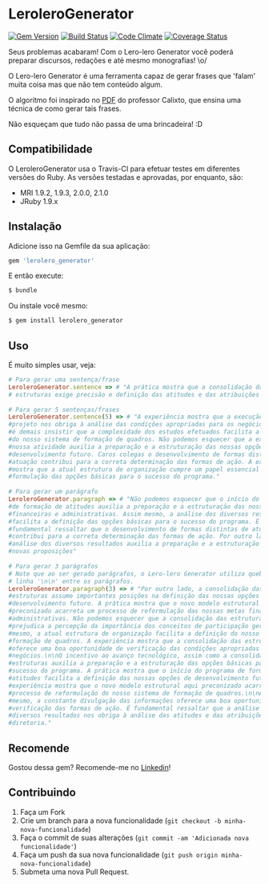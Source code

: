 # LeroleroGenerator
 
[![Gem Version](https://badge.fury.io/rb/lerolero_generator.svg)](http://badge.fury.io/rb/lerolero_generator)
[![Build Status](https://travis-ci.org/jacksonpires/lerolero_generator.svg?branch=master)](https://travis-ci.org/jacksonpires/lerolero_generator)
[![Code Climate](https://codeclimate.com/github/jacksonpires/lerolero_generator.png)](https://codeclimate.com/github/jacksonpires/lerolero_generator)
[![Coverage Status](https://coveralls.io/repos/jacksonpires/lerolero_generator/badge.png)](https://coveralls.io/r/jacksonpires/lerolero_generator)
 
Seus problemas acabaram! Com o Lero-lero Generator você poderá preparar discursos, redações e até mesmo monografias! \o/
 
O Lero-lero Generator é uma ferramenta capaz de gerar frases que 'falam' muita coisa mas que não tem conteúdo algum.
 
O algoritmo foi inspirado no [PDF](http://www.calixto.com.br/textos/embromation.pdf) do professor Calixto, que ensina uma técnica de como gerar tais frases.
 
Não esqueçam que tudo não passa de uma brincadeira! :D
 
## Compatibilidade
 
O LeroleroGenerator usa o Travis-CI para efetuar testes em diferentes versões do Ruby. As versões testadas e aprovadas, por enquanto, são:
 
* MRI 1.9.2, 1.9.3, 2.0.0, 2.1.0
* JRuby 1.9.x
 
## Instalação
 
Adicione isso na Gemfile da sua aplicação:
 
```ruby
gem 'lerolero_generator'
```
 
E então execute:
 
```ruby
$ bundle
```
 
Ou instale você mesmo:
 
```ruby
$ gem install lerolero_generator
```
 
## Uso
 
É muito simples usar, veja:
 
```ruby
# Para gerar uma sentença/frase
LeroleroGenerator.sentence => # "A prática mostra que a consolidação das
# estruturas exige precisão e definição das atitudes e das atribuições da diretoria."
 
# Para gerar 5 sentenças/frases
LeroleroGenerator.sentence(5) => # "A experiência mostra que a execução deste
#projeto nos obriga à análise das condições apropriadas para os negócios. Nunca
#é demais insistir que a complexidade dos estudos efetuados facilita a definição
#do nosso sistema de formação de quadros. Não podemos esquecer que a expansão de
#nossa atividade auxilia a preparação e a estruturação das nossas opções de
#desenvolvimento futuro. Caros colegas o desenvolvimento de formas distintas de
#atuação contribui para a correta determinação das formas de ação. A experiência
#mostra que a atual estrutura de organização cumpre um papel essencial na
#formulação das opções básicas para o sucesso do programa."
 
# Para gerar um parágrafo
LeroleroGenerator.paragraph => # "Não podemos esquecer que o início do programa
#de formação de atitudes auxilia a preparação e a estruturação das nossas metas
#financeiras e administrativas. Assim mesmo, a análise dos diversos resultados
#facilita a definição das opções básicas para o sucesso do programa. É
#fundamental ressaltar que o desenvolvimento de formas distintas de atuação
#contribui para a correta determinação das formas de ação. Por outro lado, a
#análise dos diversos resultados auxilia a preparação e a estruturação das
#novas proposições"
 
# Para gerar 3 parágrafos
# Note que ao ser gerado parágrafos, o Lero-lero Generator utiliza quebras de
# linha '\n\n' entre os parágrafos.
LeroleroGenerator.paragraph(3) => # "Por outro lado, a consolidação das
#estruturas assume importantes posições na definição das nossas opções de
#desenvolvimento futuro. A prática mostra que o novo modelo estrutural aqui
#preconizado acarreta um processo de reformulação das nossas metas financeiras e
#administrativas. Não podemos esquecer que a consolidação das estruturas
#prejudica a percepção da importância dos conceitos de participação geral. Assim
#mesmo, a atual estrutura de organização facilita a definição do nosso sistema de
#formação de quadros. A experiência mostra que a consolidação das estruturas
#oferece uma boa oportunidade de verificação das condições apropriadas para os
#negócios.\n\nO incentivo ao avanço tecnológico, assim como a consolidação das
#estruturas auxilia a preparação e a estruturação das opções básicas para o
#sucesso do programa. A prática mostra que o início do programa de formação de
#atitudes facilita a definição das nossas opções de desenvolvimento futuro. A
#experiência mostra que o novo modelo estrutural aqui preconizado acarreta um
#processo de reformulação do nosso sistema de formação de quadros.\n\nAssim
#mesmo, a constante divulgação das informações oferece uma boa oportunidade de
#verificação das formas de ação. É fundamental ressaltar que a análise dos
#diversos resultados nos obriga à análise das atitudes e das atribuições da
#diretoria."
```
 
## Recomende
 
Gostou dessa gem? Recomende-me no [Linkedin](https://www.linkedin.com/in/jackson-pires-a0832b14)!
 
## Contribuindo
 
1. Faça um Fork
2. Crie um branch para a nova funcionalidade (`git checkout -b minha-nova-funcionalidade`)
3. Faça o commit de suas alterações  (`git commit -am 'Adicionada nova funcionalidade'`)
4. Faça um push da sua nova funcionalidade (`git push origin minha-nova-funcionalidade`)
5. Submeta uma nova Pull Request.
 


